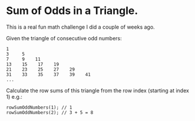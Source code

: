 # Sum of Odds in a Triangle.

This is a real fun math challenge I did a couple of weeks ago.

Given the triangle of consecutive odd numbers:
```
1
3     5
7     9    11
13    15    17    19
21    23    25    27    29
31    33    35    37    39    41
...
```

Calculate the row sums of this triangle from the row index (starting at index 1) e.g.:
```
rowSumOddNumbers(1); // 1
rowSumOddNumbers(2); // 3 + 5 = 8
```
